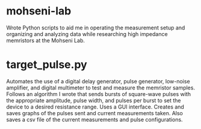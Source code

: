 # mohseni-lab
Wrote Python scripts to aid me in operating the measurement setup and organizing and analyzing data while researching high impedance memristors at the Mohseni Lab.

# target_pulse.py
Automates the use of a digital delay generator, pulse generator, low-noise amplifier, and digital multimeter to test and measure the memristor samples.
Follows an algorithm I wrote that sends bursts of square-wave pulses with the appropriate amplitude, pulse width, and pulses per burst to set the
device to a desired resistance range.
Uses a GUI interface.
Creates and saves graphs of the pulses sent and current measurements taken. Also saves a csv file of the current measurements and pulse configurations.
